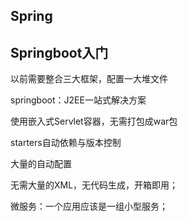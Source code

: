 ## Spring







## Springboot入门

以前需要整合三大框架，配置一大堆文件

springboot：J2EE一站式解决方案

使用嵌入式Servlet容器，无需打包成war包

starters自动依赖与版本控制

大量的自动配置

无需大量的XML，无代码生成，开箱即用；

 微服务：一个应用应该是一组小型服务；



